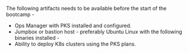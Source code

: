 
The following artifacts needs to be available before the start of the bootcamp -

- Ops Manager with PKS installed and configured. 
- Jumpbox or bastion host - preferably Ubuntu Linux with the following binaries installed - 
- Ability to deploy K8s clusters using the PKS plans. 


<!--stackedit_data:
eyJoaXN0b3J5IjpbMTEyNDMyODI0XX0=
-->